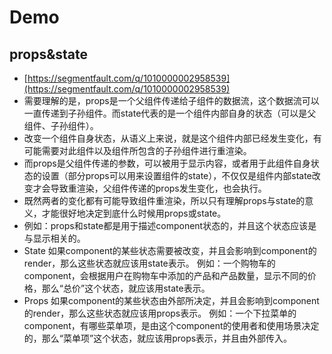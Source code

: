 # Demo

## props&state

* [https://segmentfault.com/q/1010000002958539](https://segmentfault.com/q/1010000002958539)
* 需要理解的是，props是一个父组件传递给子组件的数据流，这个数据流可以一直传递到子孙组件。而state代表的是一个组件内部自身的状态（可以是父组件、子孙组件）。
* 改变一个组件自身状态，从语义上来说，就是这个组件内部已经发生变化，有可能需要对此组件以及组件所包含的子孙组件进行重渲染。
* 而props是父组件传递的参数，可以被用于显示内容，或者用于此组件自身状态的设置（部分props可以用来设置组件的state），不仅仅是组件内部state改变才会导致重渲染，父组件传递的props发生变化，也会执行。
* 既然两者的变化都有可能导致组件重渲染，所以只有理解props与state的意义，才能很好地决定到底什么时候用props或state。
* 例如：props和state都是用于描述component状态的，并且这个状态应该是与显示相关的。
* State 如果component的某些状态需要被改变，并且会影响到component的render，那么这些状态就应该用state表示。 例如：一个购物车的component，会根据用户在购物车中添加的产品和产品数量，显示不同的价格，那么“总价”这个状态，就应该用state表示。
* Props 如果component的某些状态由外部所决定，并且会影响到component的render，那么这些状态就应该用props表示。 例如：一个下拉菜单的component，有哪些菜单项，是由这个component的使用者和使用场景决定的，那么“菜单项”这个状态，就应该用props表示，并且由外部传入。